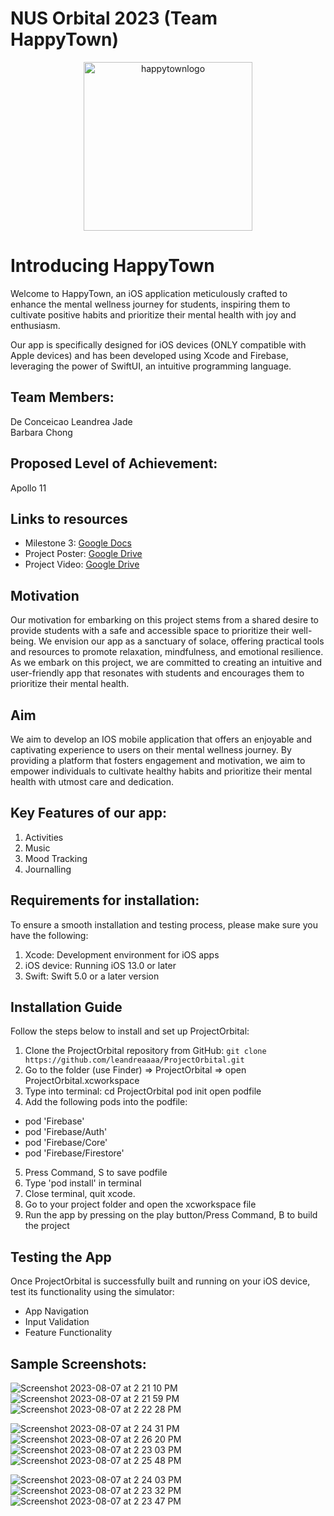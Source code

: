 <h1>NUS Orbital 2023 (Team HappyTown)</h1>
</div>

<div align="center">
    <img width="270" alt="happytownlogo" src="https://github.com/leandreaaaa/ProjectOrbital/assets/122248665/8b8c4dcc-c649-4ab8-8e0a-bec9cdfda56b">
</div>

# Introducing HappyTown
Welcome to HappyTown, an iOS application meticulously crafted to enhance the mental wellness journey for students, inspiring them to cultivate positive habits and prioritize their mental health with joy and enthusiasm. 

Our app is specifically designed for iOS devices (ONLY compatible with Apple devices) and has been developed using Xcode and Firebase, leveraging the power of SwiftUI, an intuitive programming language.

## Team Members:   
De Conceicao Leandrea Jade  
Barbara Chong

## Proposed Level of Achievement: 
Apollo 11

## Links to resources
- Milestone 3: [Google Docs](https://docs.google.com/document/d/1jcKI_sMhuZCCF0r06glqSu3sAmZaY6Wu8afR5ReSeZM/edit?usp=sharing)
- Project Poster: [Google Drive](https://drive.google.com/file/d/1ewSx5bm0Rf-VnOviT4PpCfW57PpiC9QC/view?usp=sharing)
- Project Video: [Google Drive](https://drive.google.com/file/d/1Qr9Syn0WBYGG-vbPjjuqn1vM-sXGRCON/view?usp=sharing)

## Motivation
Our motivation for embarking on this project stems from a shared desire to provide students with a safe and accessible space to prioritize their well-being. We envision our app as a sanctuary of solace, offering practical tools and resources to promote relaxation, mindfulness, and emotional resilience. As we embark on this project, we are committed to creating an intuitive and user-friendly app that resonates with students and encourages them to prioritize their mental health. 

## Aim
We aim to develop an IOS mobile application that offers an enjoyable and captivating experience to users on their mental wellness journey. By providing a platform that fosters engagement and motivation, we aim to empower individuals to cultivate healthy habits and prioritize their mental health with utmost care and dedication.

## Key Features of our app:
1. Activities
2. Music
3. Mood Tracking
4. Journalling

## Requirements for installation:
To ensure a smooth installation and testing process, please make sure you have the following:

1. Xcode: Development environment for iOS apps
2. iOS device: Running iOS 13.0 or later
3. Swift: Swift 5.0 or a later version

## Installation Guide
Follow the steps below to install and set up ProjectOrbital:

1. Clone the ProjectOrbital repository from GitHub: `git clone https://github.com/leandreaaaa/ProjectOrbital.git`
2. Go to the folder (use Finder) => ProjectOrbital => open ProjectOrbital.xcworkspace
3. Type into terminal:
cd ProjectOrbital
pod init
open podfile
4. Add the following pods into the podfile:
- pod 'Firebase'
- pod 'Firebase/Auth'
- pod 'Firebase/Core'
- pod 'Firebase/Firestore'
5. Press Command, S to save podfile
6. Type 'pod install' in terminal
7. Close terminal, quit xcode.
8. Go to your project folder and open the xcworkspace file
9. Run the app by pressing on the play button/Press Command, B to build the project

## Testing the App
Once ProjectOrbital is successfully built and running on your iOS device, test its functionality using the simulator:

- App Navigation
- Input Validation
- Feature Functionality
  
## Sample Screenshots:
![Screenshot 2023-08-07 at 2 21 10 PM](https://github.com/leandreaaaa/ProjectOrbital/assets/122248665/5cf0ed44-9f67-4b71-99fd-d6bd7a8be91d)
![Screenshot 2023-08-07 at 2 21 59 PM](https://github.com/leandreaaaa/ProjectOrbital/assets/122248665/9dee2f72-c476-48fb-882d-6c94f20b2a20)
![Screenshot 2023-08-07 at 2 22 28 PM](https://github.com/leandreaaaa/ProjectOrbital/assets/122248665/bf9afe55-08d8-44c9-a957-b84a0a4b49ea)

![Screenshot 2023-08-07 at 2 24 31 PM](https://github.com/leandreaaaa/ProjectOrbital/assets/122248665/729bb792-7eb9-452f-853c-56cace5ec8f7)
![Screenshot 2023-08-07 at 2 26 20 PM](https://github.com/leandreaaaa/ProjectOrbital/assets/122248665/7dd6cccb-7438-4253-8fea-20fcc616c371)
![Screenshot 2023-08-07 at 2 23 03 PM](https://github.com/leandreaaaa/ProjectOrbital/assets/122248665/e5d414fc-f319-40ff-9b34-09bbfdf1aaec)
![Screenshot 2023-08-07 at 2 25 48 PM](https://github.com/leandreaaaa/ProjectOrbital/assets/122248665/e16d9c29-9a64-4790-8ab2-497626f0b455)

![Screenshot 2023-08-07 at 2 24 03 PM](https://github.com/leandreaaaa/ProjectOrbital/assets/122248665/58ea525f-1b39-470f-a5e1-a60ac52a8362)
![Screenshot 2023-08-07 at 2 23 32 PM](https://github.com/leandreaaaa/ProjectOrbital/assets/122248665/6bc4abc1-3d1a-4d5c-8704-09e76a8c8e3d)
![Screenshot 2023-08-07 at 2 23 47 PM](https://github.com/leandreaaaa/ProjectOrbital/assets/122248665/ee07dec4-bada-46fd-be94-f2c97bdb6f56)
